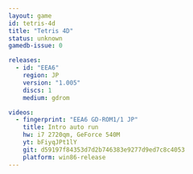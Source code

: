 ```yaml
---
layout: game
id: tetris-4d
title: "Tetris 4D"
status: unknown
gamedb-issue: 0

releases:
  - id: "EEA6"
    region: JP
    version: "1.005"
    discs: 1
    medium: gdrom

videos:
  - fingerprint: "EEA6 GD-ROM1/1 JP"
    title: Intro auto run
    hw: i7 2720qm, GeForce 540M
    yt: bFiyqJPt1lY
    git: d59197f84353d7d2b746383e9277d9ed7c8c4053
    platform: win86-release
---
```

